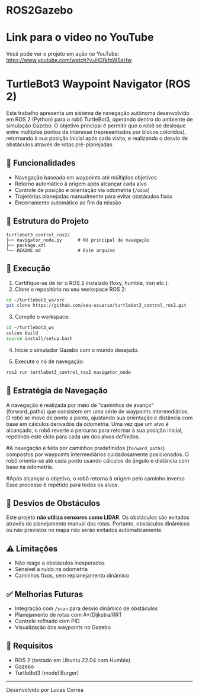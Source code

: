 # ROS2Gazebo

# Link para o video no YouTube
Você pode ver o projeto em ação no YouTube:
	https://www.youtube.com/watch?v=HGfkfoWSaHw
  
# TurtleBot3 Waypoint Navigator (ROS 2)

Este trabalho apresenta um sistema de navegação autônoma desenvolvido em ROS 2 (Python) para o robô TurtleBot3, operando dentro do ambiente de simulação Gazebo. O objetivo principal é permitir que o robô se desloque entre múltiplos pontos de interesse (representados por blocos coloridos), retornando à sua posição inicial após cada visita, e realizando o desvio de obstáculos através de rotas pré-planejadas.

## 🚀 Funcionalidades

- Navegação baseada em waypoints até múltiplos objetivos
- Retorno automático à origem após alcançar cada alvo
- Controle de posição e orientação via odometria (`/odom`)
- Trajetórias planejadas manualmente para evitar obstáculos fixos
- Encerramento automático ao fim da missão

## 📂 Estrutura do Projeto

```
turtlebot3_control_ros2/
├── navigator_node.py      # Nó principal de navegação
├── package.xml
└── README.md              # Este arquivo
```

## 🔧 Execução

1. Certifique-se de ter o ROS 2 instalado (foxy, humble, iron etc.).
2. Clone o repositório no seu workspace ROS 2:

```bash
cd ~/turtlebot3_ws/src
git clone https://github.com/seu-usuario/turtlebot3_control_ros2.git
```

3. Compile o workspace:

```bash
cd ~/turtlebot3_ws
colcon build
source install/setup.bash
```

4. Inicie o simulador Gazebo com o mundo desejado.

5. Execute o nó de navegação:

```bash
ros2 run turtlebot3_control_ros2 navigator_node
```

## 📌 Estratégia de Navegação

A navegação é realizada por meio de "caminhos de avanço" (forward_paths) que consistem em uma série de waypoints intermediários. O robô se move de ponto a ponto, ajustando sua orientação e distância com base em cálculos derivados da odometria. Uma vez que um alvo é alcançado, o robô reverte o percurso para retornar à sua posição inicial, repetindo este ciclo para cada um dos alvos definidos.

#A navegação é feita por caminhos predefinidos (`forward_paths`) compostos por waypoints intermediários cuidadosamente posicionados. O robô orienta-se até cada ponto usando cálculos de ângulo e distância com base na odometria.

#Após alcançar o objetivo, o robô retorna à origem pelo caminho inverso. Esse processo é repetido para todos os alvos.

## 🚧 Desvios de Obstáculos

Este projeto **não utiliza sensores como LIDAR**. Os obstáculos são evitados através do planejamento manual das rotas. Portanto, obstáculos dinâmicos ou não previstos no mapa não serão evitados automaticamente.

## ⚠️ Limitações

- Não reage a obstáculos inesperados
- Sensível a ruído na odometria
- Caminhos fixos, sem replanejamento dinâmico

## ✅ Melhorias Futuras

- Integração com `/scan` para desvio dinâmico de obstáculos
- Planejamento de rotas com A*/Dijkstra/RRT
- Controle refinado com PID
- Visualização dos waypoints no Gazebo

## 🧠 Requisitos

- ROS 2 (testado em Ubuntu 22.04 com Humble)
- Gazebo
- TurtleBot3 (model Burger)

---

Desenvolvido por Lucas Correa
